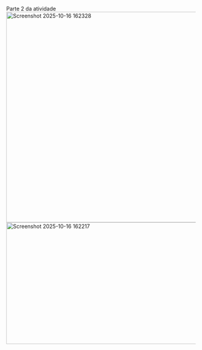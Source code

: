 Parte 2 da atividade
<img width="1363" height="560" alt="Screenshot 2025-10-16 162328" src="https://github.com/user-attachments/assets/7238fa86-2faa-4ef7-a13b-2214f5a9f011" />
<img width="1355" height="324" alt="Screenshot 2025-10-16 162217" src="https://github.com/user-attachments/assets/e02f406a-4950-4941-9429-a67771e0c6cc" />
